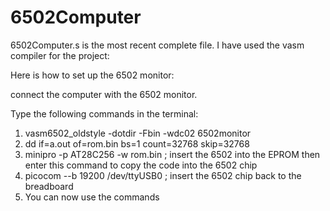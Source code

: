 # 6502Computer
6502Computer.s is the most recent complete file. I have used the vasm compiler for the project:

Here is how to set up the 6502 monitor: 

connect the computer with the 6502 monitor. 

Type the following commands in the terminal:

1) vasm6502_oldstyle -dotdir -Fbin -wdc02  6502monitor
2) dd if=a.out of=rom.bin bs=1 count=32768 skip=32768
3) minipro -p AT28C256 -w rom.bin                        ; insert the 6502 into the EPROM then enter this command to copy the code into the 6502 chip
4) picocom --b 19200 /dev/ttyUSB0                        ; insert the 6502 chip back to the breadboard
5) You can now use the commands 
